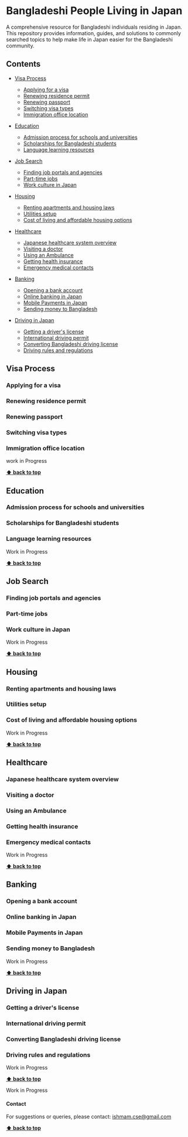 <!--lint ignore awesome-badge -->

# Bangladeshi People Living in Japan

A comprehensive resource for Bangladeshi individuals residing in Japan. This repository provides information, guides, and solutions to commonly searched topics to help make life in Japan easier for the Bangladeshi community.

## Contents

- [Visa Process](#visa-process)

  - [Applying for a visa](#applying-for-a-visa)
  - [Renewing residence permit](#renewing-residence-permit)
  - [Renewing passport](#renewing-passport)
  - [Switching visa types](#switching-visa-types)
  - [Immigration office location](#immigration-office-location)

- [Education](#education)

  - [Admission process for schools and universities](#admission-process-for-schools-and-universities)
  - [Scholarships for Bangladeshi students](#scholarships-for-bangladeshi-students)
  - [Language learning resources](#language-learning-resources)

- [Job Search](#job-search)

  - [Finding job portals and agencies](#finding-job-portals-and-agencies)
  - [Part-time jobs](#part-time-jobs)
  - [Work culture in Japan](#work-culture-in-japan)

- [Housing](#housing)

  - [Renting apartments and housing laws](#renting-apartments-and-housing-laws)
  - [Utilities setup](#utilities-setup)
  - [Cost of living and affordable housing options](#cost-of-living-and-affordable-housing-options)

- [Healthcare](#healthcare)

  - [Japanese healthcare system overview](#japanese-healthcare-system-overview)
  - [Visiting a doctor](#visiting-a-doctor)
  - [Using an Ambulance](#using-an-ambulance)
  - [Getting health insurance](#getting-health-insurance)
  - [Emergency medical contacts](#emergency-medical-contacts)

- [Banking](#banking)

  - [Opening a bank account](#opening-a-bank-account)
  - [Online banking in Japan](#online-banking-in-japan)
  - [Mobile Payments in Japan](#mobile-payments-in-japan)
  - [Sending money to Bangladesh](#sending-money-to-bangladesh)

- [Driving in Japan](#driving-in-japan)

  - [Getting a driver's license](#getting-a-drivers-license)
  - [International driving permit](#international-driving-permit)
  - [Converting Bangladeshi driving license](#converting-bangladeshi-driving-license)
  - [Driving rules and regulations](#driving-rules-and-regulations)

<!-- Not Planned yet
- [Culture](#culture)

  - [Understanding Japanese customs](#understanding-japanese-customs)
  - [Festivals and events](#festivals-and-events)
  - [Common dos and don'ts](#common-dos-and-donts)

- [Legal Aid](#legal-aid)

  - [Finding legal consultants](#finding-legal-consultants)
  - [Common legal issues and resolutions](#common-legal-issues-and-resolutions)
  - [Reporting crimes and emergencies](#reporting-crimes-and-emergencies)

- Community
  - [Networking events and groups](#networking-events-and-groups)
  - [Bangladeshi organizations in Japan](#bangladeshi-organizations-in-japan)
  - [Religious and cultural centers](#religious-and-cultural-centers) -->

## Visa Process

### Applying for a visa

### Renewing residence permit

### Renewing passport

<!-- Topics related to renewing passport in Japan
- [Full Process](./visa-process/renewing-passport.md) -->

### Switching visa types

### Immigration office location

work in Progress

<!--lint disable double-link -->
**[⬆ back to top](#contents)**
<!--lint enable double-link -->

## Education

### Admission process for schools and universities

### Scholarships for Bangladeshi students

### Language learning resources

Work in Progress

<!--lint disable double-link -->
**[⬆ back to top](#contents)**
<!--lint enable double-link -->

## Job Search

### Finding job portals and agencies

### Part-time jobs

### Work culture in Japan

Work in Progress

<!--lint disable double-link -->
**[⬆ back to top](#contents)**
<!--lint enable double-link -->

## Housing

### Renting apartments and housing laws

### Utilities setup

### Cost of living and affordable housing options

Work in Progress

<!--lint disable double-link -->
**[⬆ back to top](#contents)**
<!--lint enable double-link -->

## Healthcare

### Japanese healthcare system overview

### Visiting a doctor

### Using an Ambulance

### Getting health insurance

### Emergency medical contacts

Work in Progress

<!--lint disable double-link -->
**[⬆ back to top](#contents)**
<!--lint enable double-link -->

## Banking

### Opening a bank account

### Online banking in Japan

### Mobile Payments in Japan

### Sending money to Bangladesh

Work in Progress

<!--lint disable double-link -->
**[⬆ back to top](#contents)**
<!--lint enable double-link -->

## Driving in Japan

### Getting a driver's license

### International driving permit

### Converting Bangladeshi driving license

### Driving rules and regulations

Work in Progress

<!--lint disable double-link -->
**[⬆ back to top](#contents)**
<!--lint enable double-link -->

Work in Progress

#### Contact

For suggestions or queries, please contact: [ishmam.cse@gmail.com](mailto:ishmam.cse@gmail.com)

<!--lint disable double-link -->
**[⬆ back to top](#contents)**
<!--lint enable double-link -->
